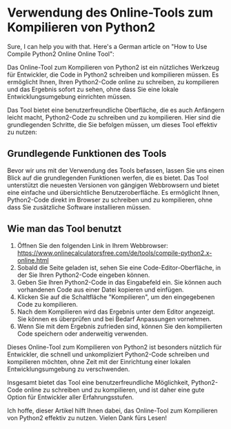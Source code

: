 Verwendung des Online-Tools zum Kompilieren von Python2
=======================================================

Sure, I can help you with that. Here's a German article on "How to Use Compile Python2 Online Online Tool":

Das Online-Tool zum Kompilieren von Python2 ist ein nützliches Werkzeug für Entwickler, die Code in Python2 schreiben und kompilieren müssen. Es ermöglicht Ihnen, Ihren Python2-Code online zu schreiben, zu kompilieren und das Ergebnis sofort zu sehen, ohne dass Sie eine lokale Entwicklungsumgebung einrichten müssen.

Das Tool bietet eine benutzerfreundliche Oberfläche, die es auch Anfängern leicht macht, Python2-Code zu schreiben und zu kompilieren. Hier sind die grundlegenden Schritte, die Sie befolgen müssen, um dieses Tool effektiv zu nutzen:

Grundlegende Funktionen des Tools
---------------------------------

Bevor wir uns mit der Verwendung des Tools befassen, lassen Sie uns einen Blick auf die grundlegenden Funktionen werfen, die es bietet. Das Tool unterstützt die neuesten Versionen von gängigen Webbrowsern und bietet eine einfache und übersichtliche Benutzeroberfläche. Es ermöglicht Ihnen, Python2-Code direkt im Browser zu schreiben und zu kompilieren, ohne dass Sie zusätzliche Software installieren müssen.

Wie man das Tool benutzt
------------------------

1. Öffnen Sie den folgenden Link in Ihrem Webbrowser: <https://www.onlinecalculatorsfree.com/de/tools/compile-python2.x-online.html>
2. Sobald die Seite geladen ist, sehen Sie eine Code-Editor-Oberfläche, in der Sie Ihren Python2-Code eingeben können.
3. Geben Sie Ihren Python2-Code in das Eingabefeld ein. Sie können auch vorhandenen Code aus einer Datei kopieren und einfügen.
4. Klicken Sie auf die Schaltfläche "Kompilieren", um den eingegebenen Code zu kompilieren.
5. Nach dem Kompilieren wird das Ergebnis unter dem Editor angezeigt. Sie können es überprüfen und bei Bedarf Anpassungen vornehmen.
6. Wenn Sie mit dem Ergebnis zufrieden sind, können Sie den kompilierten Code speichern oder anderweitig verwenden.

Dieses Online-Tool zum Kompilieren von Python2 ist besonders nützlich für Entwickler, die schnell und unkompliziert Python2-Code schreiben und kompilieren möchten, ohne Zeit mit der Einrichtung einer lokalen Entwicklungsumgebung zu verschwenden.

Insgesamt bietet das Tool eine benutzerfreundliche Möglichkeit, Python2-Code online zu schreiben und zu kompilieren, und ist daher eine gute Option für Entwickler aller Erfahrungsstufen.

Ich hoffe, dieser Artikel hilft Ihnen dabei, das Online-Tool zum Kompilieren von Python2 effektiv zu nutzen. Vielen Dank fürs Lesen!